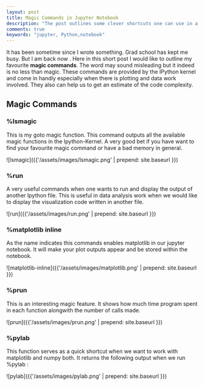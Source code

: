 ```yaml
---
layout: post
title: Magic Commands in Jupyter Notebook
description: "The post outlines some clever shortcuts one can use in a jupyter notebook"
comments: true
keywords: "jupyter, Python,notebook"
---
```


It has been sometime since I wrote something. Grad school has kept me busy. But I am back now . Here in this short post I would like to outline my favourite **magic commands**. The word may sound misleading but it indeed is no less than magic. These commands are provided by the IPython kernel and come in handly especially when there is plotting and data work involved. They also can help us to get an estimate of the code complexity.

## Magic Commands


### %lsmagic

This is my goto magic function. This command outputs all the available magic functions in the Ipython-Kernel. A very good bet if you have want to find your favourite 
magic command or have a bad memory in general.

![lsmagic]({{'/assets/images/lsmagic.png' | prepend: site.baseurl }})

### %run

A very useful commands when one wants to run and display the output of another Ipython file. This is useful in data analysis work when we would like to display the visualization code written in another file.

![run]({{'/assets/images/run.png' | prepend: site.baseurl }})

### %matplotlib inline

As the name indicates this commands enables matplotlib in our jupyter notebook. It will make your plot outputs appear and be stored within the notebook.

![matplotlib-inline]({{'/assets/images/matplotlib.png' | prepend: site.baseurl }})


### %prun

This is an interesting magic feature. It shows how much time program spent in each function alongwith the number of calls made.

![prun]({{'/assets/images/prun.png' | prepend: site.baseurl }})

### %pylab

This function serves as a quick shortcut when we want to work with matplotlib and numpy both. It returns the following output when we run %pylab :

![pylab]({{'/assets/images/pylab.png' | prepend: site.baseurl }})












